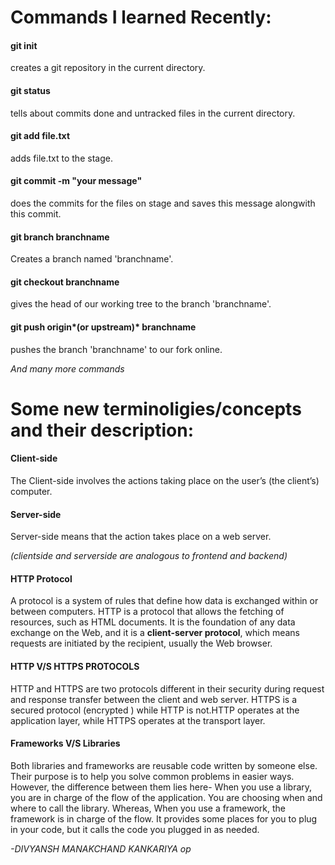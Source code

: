 # Commands I learned Recently:

#### git init
creates a git repository in the current directory.

#### git status
tells about commits done and untracked files in the current directory.


#### git add file.txt
adds file.txt to the stage.

#### git commit -m "your message"
does the commits for the files on stage and saves this message alongwith this commit.


#### git branch branchname
Creates a branch named 'branchname'.


#### git checkout branchname
gives the head of our working tree to the branch 'branchname'.


#### git push origin*(or upstream)* branchname
pushes the branch 'branchname' to our fork online.

          
           


*And many more commands*
          
          
  
  
  
          
# Some new terminoligies/concepts and their description:


#### Client-side
The Client-side involves the actions taking place on the user’s (the client’s) computer.

#### Server-side
Server-side means that the action takes place on a web server.

*(clientside and serverside are analogous to frontend and backend)*

#### HTTP Protocol
A protocol is a system of rules that define how data is exchanged within or between computers. HTTP is a protocol that allows the fetching of resources, such as HTML documents. It is the foundation of any data exchange on the Web, and it is a **client-server protocol**, which means requests are initiated by the recipient, usually the Web browser.

#### HTTP V/S HTTPS PROTOCOLS
HTTP and HTTPS are two protocols different in their security during request and response transfer between the client and web server.
HTTPS is a secured protocol (encrypted ) while HTTP is not.HTTP operates at the application layer, while HTTPS operates at the transport layer.

#### Frameworks V/S Libraries
Both libraries and frameworks are reusable code written by someone else. Their purpose is to help you solve common problems in easier ways. However, the difference between them lies here- When you use a library, you are in charge of the flow of the application. You are choosing when and where to call the library. Whereas, When you use a framework, the framework is in charge of the flow. It provides some places for you to plug in your code, but it calls the code you plugged in as needed.


*-DIVYANSH MANAKCHAND KANKARIYA op*
